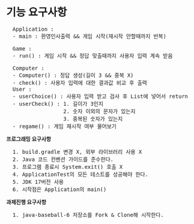 # 기능 요구사항
<pre>
  Application : 
  - main : 환영인사출력 && 게임 시작(재시작 안할때까지 반복)

  Game : 
  - run() : 게임 시작 && 정답 맞출때까지 사용자 입력 계속 받음

  Computer : 
  - Computer() : 정답 생성(길이 3 && 중복 X)
  - check() : 사용자 입력에 대한 결과값 비교 후 출력
  User :
  - userChoice() : 사용자 입력 받고 검사 후 List<Integet>에 넣어서 return
  - userCheck() : 1. 길이가 3인지
                  2. 숫자 이외의 문자가 있는지
                  3. 중복된 숫자가 있는지
  - regame() : 게임 재시작 여부 물어보기
</pre>
**프로그래밍 요구사항**
<pre>
  1. build.gradle 변경 X, 외부 라이브러리 사용 X
  2. Java 코드 컨벤션 가이드를 준수한다.
  3. 프로그램 종료시 System.exit() 호출 X
  4. ApplicationTest의 모든 테스트를 성공해야 한다.
  5. JDK 17버전 사용
  6. 시작점은 Application의 main()
</pre>

**과제진행 요구사항**
<pre>
  1. java-baseball-6 저장소를 Fork & Clone해 시작한다.
</pre>


